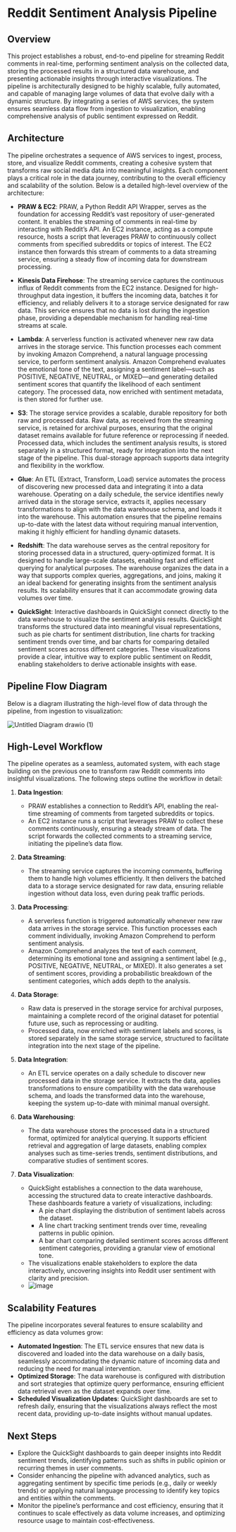 # Reddit Sentiment Analysis Pipeline

## Overview
This project establishes a robust, end-to-end pipeline for streaming Reddit comments in real-time, performing sentiment analysis on the collected data, storing the processed results in a structured data warehouse, and presenting actionable insights through interactive visualizations. The pipeline is architecturally designed to be highly scalable, fully automated, and capable of managing large volumes of data that evolve daily with a dynamic structure. By integrating a series of AWS services, the system ensures seamless data flow from ingestion to visualization, enabling comprehensive analysis of public sentiment expressed on Reddit.

## Architecture
The pipeline orchestrates a sequence of AWS services to ingest, process, store, and visualize Reddit comments, creating a cohesive system that transforms raw social media data into meaningful insights. Each component plays a critical role in the data journey, contributing to the overall efficiency and scalability of the solution. Below is a detailed high-level overview of the architecture:

- **PRAW & EC2**: PRAW, a Python Reddit API Wrapper, serves as the foundation for accessing Reddit’s vast repository of user-generated content. It enables the streaming of comments in real-time by interacting with Reddit’s API. An EC2 instance, acting as a compute resource, hosts a script that leverages PRAW to continuously collect comments from specified subreddits or topics of interest. The EC2 instance then forwards this stream of comments to a data streaming service, ensuring a steady flow of incoming data for downstream processing.

- **Kinesis Data Firehose**: The streaming service captures the continuous influx of Reddit comments from the EC2 instance. Designed for high-throughput data ingestion, it buffers the incoming data, batches it for efficiency, and reliably delivers it to a storage service designated for raw data. This service ensures that no data is lost during the ingestion phase, providing a dependable mechanism for handling real-time streams at scale.

- **Lambda**: A serverless function is activated whenever new raw data arrives in the storage service. This function processes each comment by invoking Amazon Comprehend, a natural language processing service, to perform sentiment analysis. Amazon Comprehend evaluates the emotional tone of the text, assigning a sentiment label—such as POSITIVE, NEGATIVE, NEUTRAL, or MIXED—and generating detailed sentiment scores that quantify the likelihood of each sentiment category. The processed data, now enriched with sentiment metadata, is then stored for further use.

- **S3**: The storage service provides a scalable, durable repository for both raw and processed data. Raw data, as received from the streaming service, is retained for archival purposes, ensuring that the original dataset remains available for future reference or reprocessing if needed. Processed data, which includes the sentiment analysis results, is stored separately in a structured format, ready for integration into the next stage of the pipeline. This dual-storage approach supports data integrity and flexibility in the workflow.

- **Glue**: An ETL (Extract, Transform, Load) service automates the process of discovering new processed data and integrating it into a data warehouse. Operating on a daily schedule, the service identifies newly arrived data in the storage service, extracts it, applies necessary transformations to align with the data warehouse schema, and loads it into the warehouse. This automation ensures that the pipeline remains up-to-date with the latest data without requiring manual intervention, making it highly efficient for handling dynamic datasets.

- **Redshift**: The data warehouse serves as the central repository for storing processed data in a structured, query-optimized format. It is designed to handle large-scale datasets, enabling fast and efficient querying for analytical purposes. The warehouse organizes the data in a way that supports complex queries, aggregations, and joins, making it an ideal backend for generating insights from the sentiment analysis results. Its scalability ensures that it can accommodate growing data volumes over time.

- **QuickSight**: Interactive dashboards in QuickSight connect directly to the data warehouse to visualize the sentiment analysis results. QuickSight transforms the structured data into meaningful visual representations, such as pie charts for sentiment distribution, line charts for tracking sentiment trends over time, and bar charts for comparing detailed sentiment scores across different categories. These visualizations provide a clear, intuitive way to explore public sentiment on Reddit, enabling stakeholders to derive actionable insights with ease.

## Pipeline Flow Diagram
Below is a diagram illustrating the high-level flow of data through the pipeline, from ingestion to visualization:

![Untitled Diagram drawio (1)](https://github.com/user-attachments/assets/bfa83f73-d45d-458b-a16d-2ccc5c00b612)


## High-Level Workflow
The pipeline operates as a seamless, automated system, with each stage building on the previous one to transform raw Reddit comments into insightful visualizations. The following steps outline the workflow in detail:

1. **Data Ingestion**:
   - PRAW establishes a connection to Reddit’s API, enabling the real-time streaming of comments from targeted subreddits or topics.
   - An EC2 instance runs a script that leverages PRAW to collect these comments continuously, ensuring a steady stream of data. The script forwards the collected comments to a streaming service, initiating the pipeline’s data flow.

2. **Data Streaming**:
   - The streaming service captures the incoming comments, buffering them to handle high volumes efficiently. It then delivers the batched data to a storage service designated for raw data, ensuring reliable ingestion without data loss, even during peak traffic periods.

3. **Data Processing**:
   - A serverless function is triggered automatically whenever new raw data arrives in the storage service. This function processes each comment individually, invoking Amazon Comprehend to perform sentiment analysis.
   - Amazon Comprehend analyzes the text of each comment, determining its emotional tone and assigning a sentiment label (e.g., POSITIVE, NEGATIVE, NEUTRAL, or MIXED). It also generates a set of sentiment scores, providing a probabilistic breakdown of the sentiment categories, which adds depth to the analysis.

4. **Data Storage**:
   - Raw data is preserved in the storage service for archival purposes, maintaining a complete record of the original dataset for potential future use, such as reprocessing or auditing.
   - Processed data, now enriched with sentiment labels and scores, is stored separately in the same storage service, structured to facilitate integration into the next stage of the pipeline.

5. **Data Integration**:
   - An ETL service operates on a daily schedule to discover new processed data in the storage service. It extracts the data, applies transformations to ensure compatibility with the data warehouse schema, and loads the transformed data into the warehouse, keeping the system up-to-date with minimal manual oversight.

6. **Data Warehousing**:
   - The data warehouse stores the processed data in a structured format, optimized for analytical querying. It supports efficient retrieval and aggregation of large datasets, enabling complex analyses such as time-series trends, sentiment distributions, and comparative studies of sentiment scores.

7. **Data Visualization**:
   - QuickSight establishes a connection to the data warehouse, accessing the structured data to create interactive dashboards. These dashboards feature a variety of visualizations, including:
     - A pie chart displaying the distribution of sentiment labels across the dataset.
     - A line chart tracking sentiment trends over time, revealing patterns in public opinion.
     - A bar chart comparing detailed sentiment scores across different sentiment categories, providing a granular view of emotional tone.
   - The visualizations enable stakeholders to explore the data interactively, uncovering insights into Reddit user sentiment with clarity and precision.
   - ![image](https://github.com/user-attachments/assets/be036e73-2a26-455e-aefb-bac7a6afbf57)


## Scalability Features
The pipeline incorporates several features to ensure scalability and efficiency as data volumes grow:

- **Automated Ingestion**: The ETL service ensures that new data is discovered and loaded into the data warehouse on a daily basis, seamlessly accommodating the dynamic nature of incoming data and reducing the need for manual intervention.
- **Optimized Storage**: The data warehouse is configured with distribution and sort strategies that optimize query performance, ensuring efficient data retrieval even as the dataset expands over time.
- **Scheduled Visualization Updates**: QuickSight dashboards are set to refresh daily, ensuring that the visualizations always reflect the most recent data, providing up-to-date insights without manual updates.

## Next Steps
- Explore the QuickSight dashboards to gain deeper insights into Reddit sentiment trends, identifying patterns such as shifts in public opinion or recurring themes in user comments.
- Consider enhancing the pipeline with advanced analytics, such as aggregating sentiment by specific time periods (e.g., daily or weekly trends) or applying natural language processing to identify key topics and entities within the comments.
- Monitor the pipeline’s performance and cost efficiency, ensuring that it continues to scale effectively as data volume increases, and optimizing resource usage to maintain cost-effectiveness.
